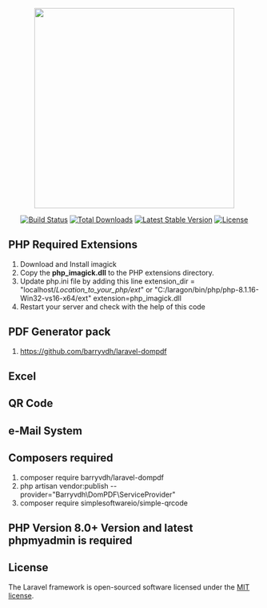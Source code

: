 <p align="center"><a href="https://laravel.com" target="_blank"><img src="https://raw.githubusercontent.com/laravel/art/master/logo-lockup/5%20SVG/2%20CMYK/1%20Full%20Color/laravel-logolockup-cmyk-red.svg" width="400"></a></p>

<p align="center">
<a href="https://travis-ci.org/laravel/framework"><img src="https://travis-ci.org/laravel/framework.svg" alt="Build Status"></a>
<a href="https://packagist.org/packages/laravel/framework"><img src="https://img.shields.io/packagist/dt/laravel/framework" alt="Total Downloads"></a>
<a href="https://packagist.org/packages/laravel/framework"><img src="https://img.shields.io/packagist/v/laravel/framework" alt="Latest Stable Version"></a>
<a href="https://packagist.org/packages/laravel/framework"><img src="https://img.shields.io/packagist/l/laravel/framework" alt="License"></a>
</p>

## PHP  Required Extensions
1) Download and Install imagick
2) Copy the **php_imagick.dll** to the PHP extensions directory.
3) Update php.ini file by adding this line
       extension_dir = "localhost/_Location_to_your_php/ext_" or "C:/laragon/bin/php/php-8.1.16-Win32-vs16-x64/ext"
       extension=php_imagick.dll
4) Restart your server and check with the help of this code
    <?php
        phpinfo();
    ?>
## PDF Generator pack
1) https://github.com/barryvdh/laravel-dompdf
## Excel
## QR Code
## e-Mail System

## Composers required
1) composer require barryvdh/laravel-dompdf
2) php artisan vendor:publish --provider="Barryvdh\DomPDF\ServiceProvider"
3) composer require simplesoftwareio/simple-qrcode

## PHP Version 8.0+ Version and latest phpmyadmin is required


## License

The Laravel framework is open-sourced software licensed under the [MIT license](https://opensource.org/licenses/MIT).
